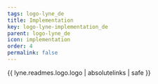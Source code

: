 ```yaml
---
tags: logo-lyne_de
title: Implementation
key: logo-lyne-implementation_de
parent: logo-lyne_de
icon: implementation
order: 4
permalink: false  
---
```

{{ lyne.readmes.logo.logo | absolutelinks | safe }}


